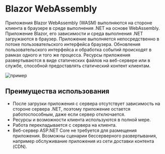 # Blazor WebAssembly

Приложения Blazor WebAssembly (WASM) выполняются на стороне клиента в браузере в среде выполнения .NET на основе WebAssembly. Приложение Blazor, его зависимости и среда выполнения .NET загружаются в браузер. Приложение выполняется непосредственно в потоке пользовательского интерфейса браузера. Обновления пользовательского интерфейса и обработка событий происходят в рамках одного и того же процесса. Ресурсы приложения развертываются в виде статических файлов на веб-сервере или в службе, способной предоставлять статический контент клиентам.

![пример](https://learn.microsoft.com/en-us/aspnet/core/blazor/hosting-models/_static/blazor-webassembly.png?view=aspnetcore-7.0)

## Преимущества использования

* После загрузки приложения с сервера отсутствует зависимость на стороне сервера .NET, поэтому приложение остается работоспособным, даже если сервер отключается.
* Ресурсы и возможности клиента используются в полной мере.
* Работа перекладывается с сервера на клиента.
* Веб-сервер ASP.NET Core не требуется для размещения приложения. Возможны сценарии бессерверного развертывания, например обслуживание приложения из сети доставки контента (CDN).
